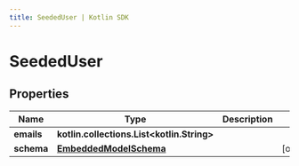 ```yaml
---
title: SeededUser | Kotlin SDK
---
```




# SeededUser

## Properties
Name | Type | Description | Notes
------------ | ------------- | ------------- | -------------
**emails** | **kotlin.collections.List&lt;kotlin.String&gt;** |  | 
**schema** | [**EmbeddedModelSchema**](EmbeddedModelSchema) |  |  [optional]




